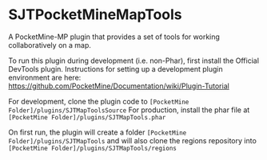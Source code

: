 SJTPocketMineMapTools
=====================

A PocketMine-MP plugin that provides a set of tools for working collaboratively on a map.

To run this plugin during development (i.e. non-Phar), first install the Official DevTools plugin. Instructions for setting up a development plugin environment are here: https://github.com/PocketMine/Documentation/wiki/Plugin-Tutorial

For development, clone the plugin code to `[PocketMine Folder]/plugins/SJTMapToolsSource`
For production, install the phar file at `[PocketMine Folder]/plugins/SJTMapTools.phar`

On first run, the plugin will create a folder `[PocketMine Folder]/plugins/SJTMapTools` and will also clone the regions repository into `[PocketMine Folder]/plugins/SJTMapTools/regions`

